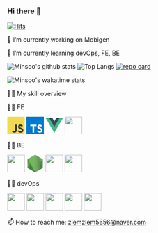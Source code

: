 ### Hi there 👋

[![Hits](https://hits.seeyoufarm.com/api/count/incr/badge.svg?url=https%3A%2F%2Fgithub.com%2Fminsoo-web%2Fhit-counter&count_bg=%230F4C81&title_bg=%23555555&icon=&icon_color=%23E7E7E7&title=hits&edge_flat=false)](https://hits.seeyoufarm.com)

🔭 I’m currently working on Mobigen

🌱 I’m currently learning devOps, FE, BE

![Minsoo's github stats](https://github-readme-stats.vercel.app/api?username=minsoo-web&show_icons=true&theme=vue-dark)
![Top Langs](https://github-readme-stats.vercel.app/api/top-langs/?username=minsoo-web&layout=compact&theme=vue-dark)
[![repo card](https://github-readme-stats.vercel.app/api/pin/?username=minsoo-web&repo=es_features&theme=vue-dark)](https://github.com/minsoo-web/es_features)

![Minsoo's wakatime stats](https://github-readme-stats.vercel.app/api/wakatime?username=minsoo_web&theme=vue-dark)


🚴‍♂️ My skill overview

👨‍💻 FE

<code><img width="40" height="40" src="https://raw.githubusercontent.com/github/explore/80688e429a7d4ef2fca1e82350fe8e3517d3494d/topics/javascript/javascript.png"></code>
<code><img width="40" height="40" src="https://raw.githubusercontent.com/github/explore/80688e429a7d4ef2fca1e82350fe8e3517d3494d/topics/typescript/typescript.png"></code>
<code><img width="40" height="40" src="https://raw.githubusercontent.com/github/explore/80688e429a7d4ef2fca1e82350fe8e3517d3494d/topics/vue/vue.png"></code>
<code><img width="40" height="40" src="https://www.vectorlogo.zone/logos/figma/figma-icon.svg"></code>

🧑‍💻 BE

<code><img width="40" height="40" src="https://devicons.github.io/devicon/devicon.git/icons/python/python-original.svg"></code>
<code><img width="40" height="40" src="https://raw.githubusercontent.com/github/explore/80688e429a7d4ef2fca1e82350fe8e3517d3494d/topics/nodejs/nodejs.png"></code>
<code><img width="40" height="40" src="https://www.vectorlogo.zone/logos/nestjs/nestjs-icon.svg"></code>
<code><img width="40" height="40" src="https://www.vectorlogo.zone/logos/mongodb/mongodb-icon.svg"></code>


🧑‍💻 devOps

<code><img width="40" height="40" src="https://devicons.github.io/devicon/devicon.git/icons/linux/linux-original.svg"></code>
<code><img width="40" height="40" src="https://www.vectorlogo.zone/logos/docker/docker-tile.svg"></code>
<code><img width="40" height="40" src="https://www.vectorlogo.zone/logos/jenkins/jenkins-icon.svg"></code>
<code><img width="40" height="40" src="https://raw.githubusercontent.com/detain/svg-logos/780f25886640cef088af994181646db2f6b1a3f8/svg/selenium-logo.svg"></code>
<code><img width="40" height="40" src="https://www.vectorlogo.zone/logos/jestjsio/jestjsio-icon.svg"></code>

📫 How to reach me: zlemzlem5656@naver.com


<!--
**Minsoo-web/Minsoo-web** is a ✨ _special_ ✨ repository because its `README.md` (this file) appears on your GitHub profile.

Here are some ideas to get you started:

- 🔭 I’m currently working on ...
- 🌱 I’m currently learning ...
- 👯 I’m looking to collaborate on ...
- 🤔 I’m looking for help with ...
- 💬 Ask me about ...
- 📫 How to reach me: ...
- 😄 Pronouns: ...
- ⚡ Fun fact: ...
-->
